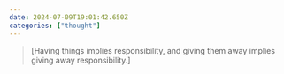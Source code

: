 ```yaml
---
date: 2024-07-09T19:01:42.650Z
categories: ["thought"]
---
```

> [Having things implies responsibility, and giving them away implies giving away responsibility.]
